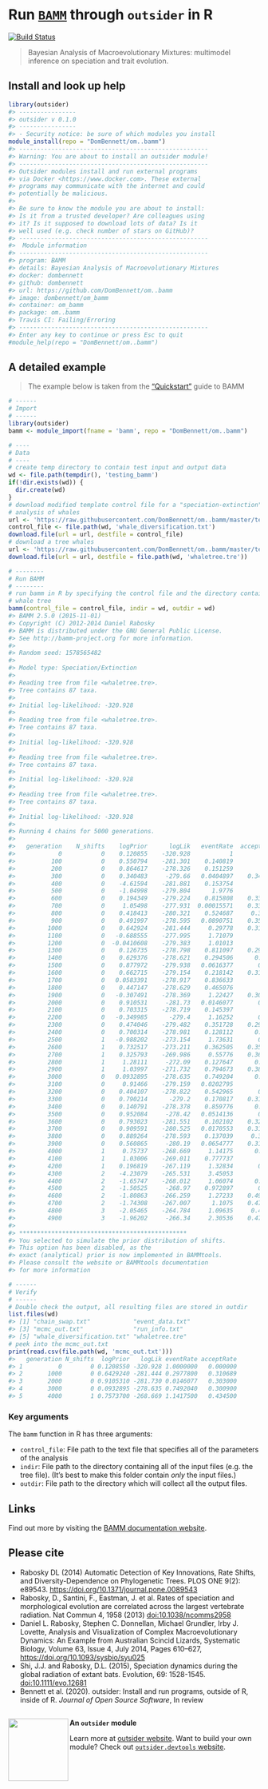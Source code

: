 
<!--
The README should be used to describe the program. It acts like the homepage of
your module.

Edit README.Rmd not README.md. The .Rmd file can be knitted to parse real-code
examples and show their output in the .md file.

To knit, use devtools::build_readme() or outsider.devtools::build()

Edit the template to describe your program: how to install, import and run;
run exemplary, small demonstrations; present key arguments; provide links and
references to the program that the module wraps.

Learn more about markdown and Rmarkdown:
https://daringfireball.net/projects/markdown/syntax
https://rmarkdown.rstudio.com/
-->

# Run [`BAMM`](https://github.com/macroevolution/bamm) through `outsider` in R

[![Build
Status](https://travis-ci.org/DomBennett/om..bamm.svg?branch=master)](https://travis-ci.org/DomBennett/om..bamm)

> Bayesian Analysis of Macroevolutionary Mixtures: multimodel inference
> on speciation and trait evolution.

<!-- Install information -->

## Install and look up help

``` r
library(outsider)
#> ----------------
#> outsider v 0.1.0
#> ----------------
#> - Security notice: be sure of which modules you install
module_install(repo = "DomBennett/om..bamm")
#> -----------------------------------------------------
#> Warning: You are about to install an outsider module!
#> -----------------------------------------------------
#> Outsider modules install and run external programs
#> via Docker <https://www.docker.com>. These external
#> programs may communicate with the internet and could
#> potentially be malicious.
#> 
#> Be sure to know the module you are about to install:
#> Is it from a trusted developer? Are colleagues using
#> it? Is it supposed to download lots of data? Is it
#> well used (e.g. check number of stars on GitHub)?
#> -----------------------------------------------------
#>  Module information
#> -----------------------------------------------------
#> program: BAMM
#> details: Bayesian Analysis of Macroevolutionary Mixtures
#> docker: dombennett
#> github: dombennett
#> url: https://github.com/DomBennett/om..bamm
#> image: dombennett/om_bamm
#> container: om_bamm
#> package: om..bamm
#> Travis CI: Failing/Erroring
#> -----------------------------------------------------
#> Enter any key to continue or press Esc to quit
#module_help(repo = "DomBennett/om..bamm")
```

<!-- Detailed examples -->

## A detailed example

> The example below is taken from the
> [“Quickstart”](http://bamm-project.org/quickstart.html) guide to
> BAMM

<!-- Note: set eval=TRUE to run example and show output -->

``` r
# ------
# Import
# ------
library(outsider)
bamm <- module_import(fname = 'bamm', repo = "DomBennett/om..bamm")

# ----
# Data
# ----
# create temp directory to contain test input and output data
wd <- file.path(tempdir(), 'testing_bamm')
if(!dir.exists(wd)) {
  dir.create(wd)
}
# download modified template control file for a "speciation-extinction"
# analysis of whales
url <- 'https://raw.githubusercontent.com/DomBennett/om..bamm/master/test_data/whale_diversification.txt'
control_file <- file.path(wd, 'whale_diversification.txt')
download.file(url = url, destfile = control_file)
# download a tree whales
url <- 'https://raw.githubusercontent.com/DomBennett/om..bamm/master/test_data/whaletree.tre'
download.file(url = url, destfile = file.path(wd, 'whaletree.tre'))

# --------
# Run BAMM
# --------
# run bamm in R by specifying the control file and the directory containing the
# whale tree
bamm(control_file = control_file, indir = wd, outdir = wd)
#> BAMM 2.5.0 (2015-11-01)
#> Copyright (C) 2012-2014 Daniel Rabosky
#> BAMM is distributed under the GNU General Public License.
#> See http://bamm-project.org for more information.
#> 
#> Random seed: 1578565482
#> 
#> Model type: Speciation/Extinction
#> 
#> Reading tree from file <whaletree.tre>.
#> Tree contains 87 taxa.
#> 
#> Initial log-likelihood: -320.928
#> 
#> Reading tree from file <whaletree.tre>.
#> Tree contains 87 taxa.
#> 
#> Initial log-likelihood: -320.928
#> 
#> Reading tree from file <whaletree.tre>.
#> Tree contains 87 taxa.
#> 
#> Initial log-likelihood: -320.928
#> 
#> Reading tree from file <whaletree.tre>.
#> Tree contains 87 taxa.
#> 
#> Initial log-likelihood: -320.928
#> 
#> Running 4 chains for 5000 generations.
#> 
#>   generation    N_shifts    logPrior      logLik   eventRate  acceptRate
#>            0           0    0.120855    -320.928           1           0
#>          100           0    0.550794    -281.301    0.140819        0.33
#>          200           0    0.864617    -278.326    0.151259        0.34
#>          300           0    0.340483     -279.66   0.0404897    0.343333
#>          400           0    -4.61594    -281.881    0.153754        0.33
#>          500           0    -1.04998    -279.804      1.9776        0.33
#>          600           0    0.194349    -279.224    0.815808    0.333333
#>          700           0     1.05498    -277.931  0.00015571    0.338571
#>          800           0    0.418413    -280.321    0.524687     0.33875
#>          900           0    0.491997    -278.595   0.0890751    0.353333
#>         1000           0    0.642924    -281.444     0.29778    0.310689
#>         1100           0   -0.688555    -277.995     1.71079        0.32
#>         1200           0  -0.0410608    -279.383     1.01013        0.29
#>         1300           0    0.126735    -278.798    0.811097    0.293333
#>         1400           0    0.629376    -278.621    0.294506      0.3125
#>         1500           0    0.877972    -279.938   0.0616377       0.296
#>         1600           0    0.662715    -279.154    0.218142    0.311667
#>         1700           0   0.0583391    -278.917    0.836633        0.31
#>         1800           0    0.447147    -278.629    0.465076        0.32
#>         1900           0   -0.307491    -278.369     1.22427    0.307778
#>         2000           0    0.910531     -281.73   0.0146077       0.303
#>         2100           0    0.703315    -278.719    0.145397        0.37
#>         2200           0   -0.349985      -279.4     1.16252       0.325
#>         2300           0    0.474046    -279.482    0.351728    0.296667
#>         2400           0    0.700314    -278.981    0.128112      0.2975
#>         2500           1   -0.988202    -273.154     1.73631       0.324
#>         2600           1    0.732517    -273.211    0.362505    0.351667
#>         2700           1    0.325793    -269.986     0.55776    0.362857
#>         2800           1     1.28111     -272.09    0.127647      0.3725
#>         2900           1     1.03997    -271.732    0.794673    0.382222
#>         3000           0   0.0932895    -278.635    0.749204      0.3009
#>         3100           0     0.91466    -279.159   0.0202795         0.3
#>         3200           0    0.404107    -278.822    0.542965       0.295
#>         3300           0    0.790214      -279.2    0.170817    0.313333
#>         3400           0    0.140791    -278.378    0.859776      0.3375
#>         3500           0    0.952084     -278.42   0.0514136       0.346
#>         3600           0    0.793023    -281.551    0.102102    0.326667
#>         3700           0    0.909591    -280.525   0.0170553    0.315714
#>         3800           0    0.889264    -278.593    0.137039     0.31125
#>         3900           0    0.560865     -280.19   0.0654777    0.317778
#>         4000           1     0.75737    -268.669     1.14175      0.4345
#>         4100           1     1.03006    -269.011    0.777737        0.45
#>         4200           1    0.196819    -267.119     1.32834       0.515
#>         4300           2    -4.23079    -265.531     3.45053        0.55
#>         4400           2    -1.65747    -268.012     1.06074      0.5175
#>         4500           2    -1.50525     -268.97    0.972897       0.506
#>         4600           2    -1.80863    -266.259     1.27233    0.491667
#>         4700           2    -1.74308    -267.007      1.1075    0.475714
#>         4800           3    -2.05465    -264.784     1.09635     0.47125
#>         4900           3    -1.96202     -266.34     2.30536    0.473333
#> 
#> ***********************************************
#> You selected to simulate the prior distribution of shifts.
#> This option has been disabled, as the 
#> exact (analytical) prior is now implemented in BAMMtools. 
#> Please consult the website or BAMMtools documentation 
#> for more information

# ------
# Verify
# ------
# Double check the output, all resulting files are stored in outdir
list.files(wd)
#> [1] "chain_swap.txt"            "event_data.txt"           
#> [3] "mcmc_out.txt"              "run_info.txt"             
#> [5] "whale_diversification.txt" "whaletree.tre"
# peek into the mcmc_out.txt
print(read.csv(file.path(wd, 'mcmc_out.txt')))
#>   generation N_shifts  logPrior   logLik eventRate acceptRate
#> 1          0        0 0.1208550 -320.928 1.0000000   0.000000
#> 2       1000        0 0.6429240 -281.444 0.2977800   0.310689
#> 3       2000        0 0.9105310 -281.730 0.0146077   0.303000
#> 4       3000        0 0.0932895 -278.635 0.7492040   0.300900
#> 5       4000        1 0.7573700 -268.669 1.1417500   0.434500
```

<!-- Remove module after running above example -->

### Key arguments

The `bamm` function in R has three arguments:

  - `control_file`: File path to the text file that specifies all of the
    parameters of the analysis
  - `indir`: File path to the directory containing all of the input
    files (e.g. the tree file). (It’s best to make this folder contain
    *only* the input files.)
  - `outdir`: File path to the directory which will collect all the
    output files.

## Links

Find out more by visiting the [BAMM documentation
website](http://bamm-project.org/documentation.html).

## Please cite

  - Rabosky DL (2014) Automatic Detection of Key Innovations, Rate
    Shifts, and Diversity-Dependence on Phylogenetic Trees. PLOS ONE
    9(2): e89543. <https://doi.org/10.1371/journal.pone.0089543>
  - Rabosky, D., Santini, F., Eastman, J. et al. Rates of speciation and
    morphological evolution are correlated across the largest vertebrate
    radiation. Nat Commun 4, 1958 (2013) <doi:10.1038/ncomms2958>
  - Daniel L. Rabosky, Stephen C. Donnellan, Michael Grundler, Irby J.
    Lovette, Analysis and Visualization of Complex Macroevolutionary
    Dynamics: An Example from Australian Scincid Lizards, Systematic
    Biology, Volume 63, Issue 4, July 2014, Pages 610–627,
    <https://doi.org/10.1093/sysbio/syu025>
  - Shi, J.J. and Rabosky, D.L. (2015), Speciation dynamics during the
    global radiation of extant bats. Evolution, 69: 1528-1545.
    <doi:10.1111/evo.12681>
  - Bennett et al. (2020). outsider: Install and run programs, outside
    of R, inside of R. *Journal of Open Source Software*, In
review

## <!-- Footer -->

<img align="left" width="120" height="125" src="https://raw.githubusercontent.com/ropensci/outsider/master/logo.png">

**An `outsider` module**

Learn more at [outsider
website](https://ropensci.github.io/outsider/). Want to build your
own module? Check out [`outsider.devtools`
website](https://ropensci.github.io/outsider.devtools/).
